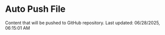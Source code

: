 # Auto Push File

Content that will be pushed to GitHub repository.
Last updated: 06/28/2025, 06:15:01 AM